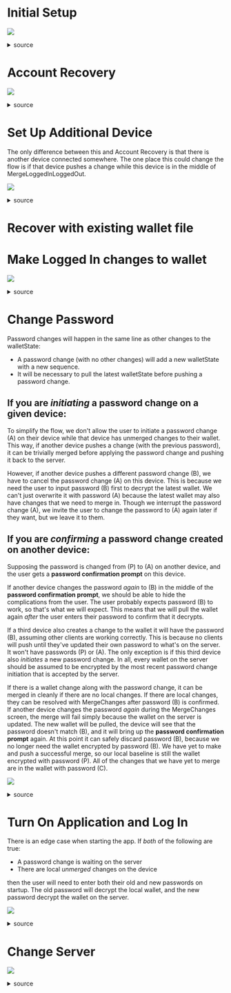 # Initial Setup

![](user-flows-diagrams/diagram-1.svg)

<details><summary>source</summary>

<!-- I don't know why `direction RL` within the subgraphs makes it go top-down.
     TD doesn't. Maybe it's a bug that they'll fix in which case we'll need to
     change these to TD. -->

```mermaid
flowchart TD
  classDef start fill:#8f8;
  classDef finish fill:#f88;
  LoggedOutHomeScreen:::start
  LoggedInHomeScreen:::finish
  Login:::finish

  LoggedOutHomeScreen --<big><b>Log In / Sign Up</b></big>--> Signup
  Signup --<big><b>Sign Up</b></big> - <i>Success</i>--> LoggedInHomeScreen
  Signup --<big><b>I already have an account</b></big>--> Login

  Signup --<big><b>Sign Up</b></big> - <i>Bad Credentials</i>--> SignupErrorCredentials
  SignupErrorCredentials --<big><b>Try Again</b></big>--> Signup

  Signup --<big><b>Sign Up</b></big> - <i>Email Exists On Server</i>--> SignupErrorEmailExists
  SignupErrorEmailExists --<big><b>Sign up with a different email address</b></big>--> Signup
  SignupErrorEmailExists --<big><b>Log In Instead</b></big>--> Login

  Signup --<big><b>Sign Up</b></big> - <i>Wallet PubKey Exists On Server with different Email</i>--> SignupErrorPubKeyExists
  SignupErrorPubKeyExists --<big><b>Log In Instead</b></big>--> Login

  Signup --<big><b>Sign Up</b></big> - <i>Wallet PubKey Email Pair Exists On Server</i>--> SignupErrorPubKeyEmailExists
  SignupErrorPubKeyEmailExists --<big><b>Log In Instead</b></big>--> Login

  subgraph LoggedOutHomeScreen
    direction RL
    LoggedOutHomeScreen1[<h3>Trending Videos</h3>]
    LoggedOutHomeScreen2[<h3>Buttons</h3><ul><li>Log In / Sign Up</li></ul>]
  end

  subgraph LoggedInHomeScreen
    direction RL
    LoggedInHomeScreen1[<h3>Logged In Home Screen</h3>...]
  end

  subgraph Login
    direction RL
    Login1[<h3>Log In</h3>...]
  end

  subgraph SignupErrorPubKeyEmailExists
    direction RL
    SignupErrorPubKeyEmailExists1[<h3>Error</h3>An account with your wallet and this email already exists]
    SignupErrorPubKeyEmailExists2[<h3>Buttons</h3><ul><li>Log In Instead</li></ul>]
  end

  subgraph SignupErrorEmailExists
    direction RL
    SignupErrorEmailExists1[<h3>Error</h3>This email already exists on this server]
    SignupErrorEmailExists2[<h3>Buttons</h3><ul><li>Log In Instead</li><li>Sign up with a different email address</li></ul>]
  end

  subgraph Signup
    direction RL
    Signup1[<h3>Enter Credentials</h3><ul><li>Server</li><li>Email</li><li>Password</li></ul>]
    Signup2[<h3>Buttons</h3><ul><li>Sign Up</li></ul>]
    Signup2[<h3>Buttons</h3><ul><li>Sign Up</li><li>I already have an account</li></ul>]
    Signup3[<h3>Heads Up For User</h3><ul><li>Wallet goes on server, but it's encrypted<li>Don't lose your password! We have <b>no</b> recovery options without it.<li>Make your password strong. Don't trust the server!</ul>]
  end

  subgraph SignupErrorCredentials
    direction RL
    SignupErrorCredentials1[<h3>Error</h3><i>One of the following</i><ul><li> Server Invalid<li> Email Malformed<li> Password Not Good Enough</ul>]
    SignupErrorCredentials2[<h3>Buttons</h3><ul><li>Try Again</li></ul>]
  end


  subgraph SignupErrorPubKeyExists
    direction RL
    SignupErrorPubKeyExists1[<h3>Error</h3>An account with your wallet, but not the email you entered, already exists]
    SignupErrorPubKeyExists2[<h3>Note to user</h3>Change email later if you want, after you log in]
    SignupErrorPubKeyExists3[<h3>Buttons</h3><ul><li>Log In Instead</li></ul>]
  end
```



</details>

# Account Recovery

![](user-flows-diagrams/diagram-2.svg)

<details><summary>source</summary>

```mermaid
flowchart TD
  classDef start fill:#8f8;
  classDef finish fill:#f88;
  classDef editorNote fill:#CCC;
  Login:::start
  LoggedInHomeScreen:::finish
  LoggedOutHomeScreen:::finish
  MergeLoggedInLoggedOut3:::editorNote
  DataError3:::editorNote

  Login --<big><b>Log In</b></big> - <i>Existing pre-login local changes</i>--> MergeLoggedInLoggedOut
  Login --<big><b>Log In</b></big> - <i>Data Error<i>--> DataError
  Login --<big><b>Log In</b></big> - <i>No existing pre-login local changes</i>--> LoggedInHomeScreen

  MergeLoggedInLoggedOut --<big><b>Discard logged out changes</b></big>--> LoggedInHomeScreen
  MergeLoggedInLoggedOut --<big><b>Merge logged out changes</b></big>--> LoggedInHomeScreen
  MergeLoggedInLoggedOut --<big><b>Cancel login</b></big>--> LoggedOutHomeScreen

  subgraph LoggedInHomeScreen
    direction RL
    LoggedInHomeScreen1[...]
  end

  subgraph LoggedOutHomeScreen
    direction RL
    LoggedOutHomeScreen1[...]
  end

  subgraph MergeLoggedInLoggedOut
    direction RL
    MergeLoggedInLoggedOut1[<h3>Prompt</h3>Before you logged in, you took some actions that were saved to your wallet. Would you like to merge them?]
    MergeLoggedInLoggedOut2[<h3>Buttons</h3><ul><li>Discard logged out changes</li><li>Merge logged out changes</li><li>Don't log in for now</li></ul>]
    MergeLoggedInLoggedOut3[<i>this is a complicated part<br>this is unlike normal conflict resolution because the baseline is zero, and also the logged out wallet's keypair is discarded</i>]
  end

  subgraph DataError
    direction RL
    DataError1[<h3>Error</h3><i>One of the following</i><ul><li>Corrupt wallet JSON</li><li>Signature does not match</li><li>Sequence error</li></ul>]
    DataError2[<h3>Buttons</h3><ul><li>??? <i>TODO</i></li></ul>]
    DataError3[<i>this is a complicated part<br>This might be Error Recovery Mode, or Error Recovery Mode may be split off from here</i>]
  end

  subgraph Login
    direction RL
    Login1[<h3>Enter Credentials</h3><ul><li>Server</li><li>Email</li><li>Password</li></ul>]
    Login2[<h3>Buttons</h3><ul><li>Log In</li></ul>]
  end
```

</details>

# Set Up Additional Device

The only difference between this and Account Recovery is that there is another device connected somewhere. The one place this could change the flow is if that device pushes a change while this device is in the middle of MergeLoggedInLoggedOut.

![](user-flows-diagrams/diagram-3.svg)

<details><summary>source</summary>

```mermaid
classDiagram

Login --|> MergeLoggedInLoggedOut : Existing pre-login local changes
Login --|> LoggedInHomeScreen : No existing pre-login local changes

MergeLoggedInLoggedOut --|> LoggedInHomeScreen : Discard logged out changes
MergeLoggedInLoggedOut --|> LoggedInHomeScreen : Merge logged out changes
MergeLoggedInLoggedOut --|> LoggedOutHomeScreen : Cancel login

MergeLoggedInLoggedOut --|> MergeLoggedInLoggedOut : Other device pushed an update in the middle of merging

LoggedInHomeScreen : ...
LoggedOutHomeScreen : ...

MergeLoggedInLoggedOut : ...

Login : ...

```

</details>

# Recover with existing wallet file

<!--

TODO - What if you have a wallet, copy it manually to a few devices, and then try to start the syncing? Make sure that it enters manual recovery mode, because we can't be sure that it's in sync without the metadata trail.

Though on the real - what we figure out whether to sync or not, or whatever, is:

* The unsynced change
* The walletstate before the new changes
* The walletstate on the server now (can pull to see)
* That's all. That's your merge.

The metadata is only to make sure that the server isn't lying about how much of the client's previous changes it has incorporated.

-->

# Make Logged In changes to wallet

![](user-flows-diagrams/diagram-4.svg)

<details><summary>source</summary>

```mermaid
classDiagram

LoggedInHomeScreen --|> LoggedInHomeScreen : Make Changes - Change committed to server
LoggedInHomeScreen --|> MergeChanges : Make Changes - Conflict on server
LoggedInHomeScreen --|> DataError : Periodic Get Wallet - Data Error
LoggedInHomeScreen --|> VisualHash : Check Visual Hash
VisualHash --|> LoggedInHomeScreen : Go Back

MergeChanges --|> MergeChanges : Commit Merge - Other device pushed an update during MergeChanges
MergeChanges --|> LoggedInHomeScreen : Commit Merge - Merge committed to server
MergeChanges --|> LoggedInHomeScreen : Commit Merge - Too many errors [network, etc], giving up for now
MergeChanges --|> DataError : Commit Merge - Data Error

MergeChanges : Merge changes that were made here and at least one other device without rebasing
MergeChanges : - this is a complicated part -
MergeChanges : Commit Merge()

LoggedInHomeScreen : Trending Videos
LoggedInHomeScreen : Make Changes()
LoggedInHomeScreen : Check Visual Hash()
LoggedInHomeScreen : Change Password()
LoggedInHomeScreen : Change Server()

DataError : ...

VisualHash : Confirm all of your devices are in sync
VisualHash : - visual hash -
VisualHash : GoBack()

```
</details>

# Change Password

Password changes will happen in the same line as other changes to the walletState:

* A password change (with no other changes) will add a new walletState with a new sequence.
* It will be necessary to pull the latest walletState before pushing a password change.

## If you are *initiating* a password change on a given device:

To simplify the flow, we don't allow the user to initiate a password change (A) on their device while that device has unmerged changes to their wallet. This way, if another device pushes a change (with the previous password), it can be trivially merged before applying the password change and pushing it back to the server.

However, if another device pushes a different password change (B), we have to cancel the password change (A) on this device. This is because we need the user to input password (B) first to decrypt the latest wallet. We can't just overwrite it with password (A) because the latest wallet may also have changes that we need to merge in. Though we interrupt the password change (A), we invite the user to change the password to (A) again later if they want, but we leave it to them.

## If you are *confirming* a password change created on another device:

Supposing the password is changed from (P) to (A) on another device, and the user gets a **password confirmation prompt** on this device.

If another device changes the password _again_ to (B) in the middle of the **password confirmation prompt**, we should be able to hide the complications from the user. The user probably expects password (B) to work, so that's what we will expect. This means that we will pull the wallet again _after_ the user enters their password to confirm that it decrypts.

If a third device also creates a change to the wallet it will have the password (B), assuming other clients are working correctly. This is because no clients will push until they've updated their own password to what's on the server. It won't have passwords (P) or (A). The only exception is if this third device also _initiates_ a new password change. In all, every wallet on the server should be assumed to be encrypted by the most recent password change initiation that is accepted by the server.

If there is a wallet change along with the password change, it can be merged in cleanly if there are no local changes. If there are local changes, they can be resolved with MergeChanges after password (B) is confirmed. If another device changes the password _again_ during the MergeChanges screen, the merge will fail simply because the wallet on the server is updated. The new wallet will be pulled, the device will see that the password doesn't match (B), and it will bring up the **password confirmation prompt** again. At this point it can safely discard password (B), because we no longer need the wallet encrypted by password (B). We have yet to make and push a successful merge, so our local baseline is still the wallet encrypted with password (P). All of the changes that we have yet to merge are in the wallet with password (C).

![](user-flows-diagrams/diagram-5.svg)

<details><summary>source</summary>

```mermaid
classDiagram

LoggedInHomeScreen --|> ChangePassword : Change Password - *only if no un-merged changes present*
ChangePassword --|> BadPassword : Submit - Bad Password
ChangePassword --|> ChangePasswordPreempted : Submit - Another device updated the password
ChangePasswordPreempted --|> ConfirmPassword : Accept New Password Instead
ChangePassword --|> LoggedInHomeScreen : Submit - Success
BadPassword --|> ChangePassword : Try Again

LoggedInHomeScreen --|> ConfirmPassword : Other device changes password
ConfirmPassword --|> ConfirmPassword : Other device changes password during ConfirmPassword
ConfirmPassword --|> IncorrectPassword : Submit - Incorrect
ConfirmPassword --|> LoggedInHomeScreen : Submit - Success
ConfirmPassword --|> MergeChanges : Submit - Success, but we've now decrypted changes that we need to merge
IncorrectPassword --|> ConfirmPassword : Try Again

MergeChanges --|> ConfirmPassword : Commit Merge - Other device changes password during MergeChanges
MergeChanges --|> LoggedInHomeScreen : Commit Merge - Merge committed to server

MergeChanges : ...

LoggedInHomeScreen : Trending Videos
LoggedInHomeScreen : Make Changes()
LoggedInHomeScreen : Check Visual Hash()
LoggedInHomeScreen : Change Password()
LoggedInHomeScreen : Change Server()

ChangePassword : Enter Credentials
ChangePassword : * [Password]
ChangePassword : Submit()

BadPassword : Password Not Good Enough
BadPassword : Try Again()

ChangePasswordPreempted : Looks like you changed your password on another device.
ChangePasswordPreempted : You need to enter this new password on this device to continue.
ChangePasswordPreempted : If you still would like to change your password using this device, do so afterwards.
ChangePasswordPreempted : Accept New Password Instead()

ConfirmPassword : Enter Credentials
ConfirmPassword : * [Password]
ConfirmPassword : Submit()

IncorrectPassword : Password Does Not Match
IncorrectPassword : Try Again()

```

</details>

# Turn On Application and Log In

There is an edge case when starting the app. If _both_ of the following are true:

* A password change is waiting on the server
* There are local _unmerged_ changes on the device

then the user will need to enter both their old and new passwords on startup. The old password will decrypt the local wallet, and the new password decrypt the wallet on the server.

![](user-flows-diagrams/diagram-6.svg)

<details><summary>source</summary>

```mermaid
classDiagram

DeviceOff --|> AppStartLogin : Start App - Normal
AppStartLogin --|> LoggedInHomeScreen : Log In - No password change on server
AppStartLogin --|> LoggedInHomeScreen : Log In - New Password - Password change exists on server. No local wallet changes

AppStartLogin --|> GetLocalPassword : Log In - New Password - Password change exists on server, local wallet changes exist
AppStartLogin --|> GetServerPassword : Log In - Old Password - Password change exists on server

GetLocalPassword --|> LoggedInHomeScreen : Log In - Old Password
GetServerPassword --|> LoggedInHomeScreen : Log In - New Password

DeviceOff : Start App()
AppStartLogin : Log In()
LoggedInHomeScreen : ...
GetLocalPassword : Looks like you have some changes that you haven't pushed.
GetLocalPassword : Enter your old password to unlock your wallet so it can be pushed.
GetLocalPassword : Log In()
GetServerPassword : Looks like you changed your password from another device.
GetServerPassword : Enter your new password.
GetServerPassword : Log In()
```

</details>

# Change Server

![](user-flows-diagrams/diagram-7.svg)

<details><summary>source</summary>

```mermaid
classDiagram

LoggedInHomeScreen --|> ChangeServer : Change Server
ChangeServer  --|> BadServer : Confirm - Bad Server
ChangeServer  --|> ChangeServerConfirmation : Confirm - Success
BadServer --|> ChangeServer : Try Again
ChangeServerConfirmation --|> LoggedInHomeScreen : Confirm

LoggedInHomeScreen : Trending Videos
LoggedInHomeScreen : Make Changes()
LoggedInHomeScreen : Check Visual Hash()
LoggedInHomeScreen : Change Password()
LoggedInHomeScreen : Change Server()

ChangeServer : We don't trust the server you were at.
ChangeServer : Gather all of your devices and confirm visual hash to make sure they're all synced first
ChangeServer : - visual hash -
ChangeServer : * [New Server URL]
ChangeServer : Confirm()

ChangeServerConfirmation : Confirm new visual hashes to confirm new server
ChangeServerConfirmation : - visual hash -
ChangeServerConfirmation : Confirm()

BadServer : Server Invalid
BadServer : Try Again()
```

</details>
